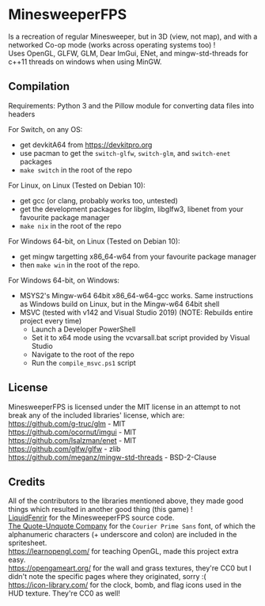 # MinesweeperFPS

Is a recreation of regular Minesweeper, but in 3D (view, not map), and with a networked Co-op mode (works across operating systems too) !  
Uses OpenGL, GLFW, GLM, Dear ImGui, ENet, and mingw-std-threads for c++11 threads on windows when using MinGW.  

## Compilation

Requirements: Python 3 and the Pillow module for converting data files into headers

For Switch, on any OS:  
- get devkitA64 from https://devkitpro.org  
- use pacman to get the `switch-glfw`, `switch-glm`, and `switch-enet` packages  
- `make switch` in the root of the repo  

For Linux, on Linux (Tested on Debian 10):  
- get gcc (or clang, probably works too, untested)  
- get the development packages for libglm, libglfw3, libenet from your favourite package manager  
- `make nix` in the root of the repo  

For Windows 64-bit, on Linux (Tested on Debian 10):  
- get mingw targetting x86_64-w64 from your favourite package manager  
- then `make win` in the root of the repo. 

For Windows 64-bit, on Windows:  
- MSYS2's Mingw-w64 64bit x86_64-w64-gcc works. Same instructions as Windows build on Linux, but in the Mingw-w64 64bit shell  
- MSVC (tested with v142 and Visual Studio 2019) (NOTE: Rebuilds entire project every time)  
  - Launch a Developer PowerShell  
  - Set it to x64 mode using the vcvarsall.bat script provided by Visual Studio  
  - Navigate to the root of the repo  
  - Run the `compile_msvc.ps1` script  

## License

MinesweeperFPS is licensed under the MIT license in an attempt to not break any of the included libraries' license, which are:  
https://github.com/g-truc/glm - MIT  
https://github.com/ocornut/imgui - MIT  
https://github.com/lsalzman/enet - MIT  
https://github.com/glfw/glfw - zlib  
https://github.com/meganz/mingw-std-threads - BSD-2-Clause  

## Credits

All of the contributors to the libraries mentioned above, they made good things which resulted in another good thing (this game) !  
[LiquidFenrir](https://github.com/LiquidFenrir) for the MinesweeperFPS source code.  
[The Quote-Unquote Company](https://quoteunquoteapps.com/courierprime/) for the `Courier Prime Sans` font, of which the alphanumeric characters (+ underscore and colon) are included in the spritesheet.  
https://learnopengl.com/ for teaching OpenGL, made this project extra easy.  
https://opengameart.org/ for the wall and grass textures, they're CC0 but I didn't note the specific pages where they originated, sorry :(  
https://icon-library.com/ for the clock, bomb, and flag icons used in the HUD texture. They're CC0 as well!  
